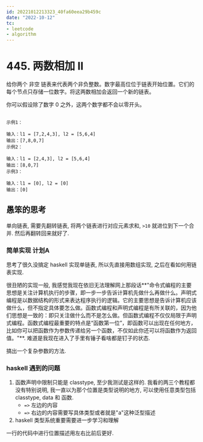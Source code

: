 ```yaml
---
id: 20221012213323_40fa60eea29b459c
date: "2022-10-12"
tc:
- leetcode
- algorithm
---
```


# 445. 两数相加 II

给你两个 非空 链表来代表两个非负整数。数字最高位位于链表开始位置。它们的每个节点只存储一位数字。将这两数相加会返回一个新的链表。

你可以假设除了数字 0 之外，这两个数字都不会以零开头。

```

示例1：

输入：l1 = [7,2,4,3], l2 = [5,6,4]
输出：[7,8,0,7]
示例2：

输入：l1 = [2,4,3], l2 = [5,6,4]
输出：[8,0,7]
示例3：

输入：l1 = [0], l2 = [0]
输出：[0]
```

## 愚笨的思考

单向链表, 需要先翻转链表, 将两个链表进行对应元素求和, `>10` 就进位到下一个合并. 然后再翻转回来就好了.

### 简单实现 计划A

思考了很久没搞定 haskell 实现单链表, 所以先直接用数组实现, 之后在看如何用链表实现.

很丑陋的实现一般, 我感觉我现在依旧无法理解网上那段话**"命令式编程的主要思想是关注计算机执行的步骤，即一步一步告诉计算机先做什么再做什么。声明式编程是以数据结构的形式来表达程序执行的逻辑。它的主要思想是告诉计算机应该做什么，但不指定具体要怎么做。函数式编程和声明式编程是有所关联的，因为他们思想是一致的：即只关注做什么而不是怎么做。但函数式编程不仅仅局限于声明式编程。函数式编程最重要的特点是“函数第一位”，即函数可以出现在任何地方，比如你可以把函数作为参数传递给另一个函数，不仅如此你还可以将函数作为返回值。"**. 难道是我现在进入了手里有锤子看啥都是钉子的状态.

搞出一个复杂参数的方法.

### haskell 遇到的问题

1. 函数声明中限制只能是 classtype, 至少我测试是这样的. 我看的两三个教程都没有特别说明, 我一直以为那个位置是类型说明的地方, 可以使用任意类型包括 classtype, data 和 函数.
    * `=>` 左边的内容
    * `=>` 右边的内容需要写具体类型或者就是"a"这种泛型描述
2. haskell 类型系统重要需要进一步学习和理解

一行的代码中进行位置描述用左右比前后更好.
